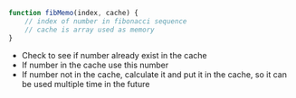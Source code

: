 ```js
function fibMemo(index, cache) {
    // index of number in fibonacci sequence 
    // cache is array used as memory
}
```
- Check to see if number already exist in the cache
- If number in the cache use this number
- If number not in the cache, calculate it and put it in the cache, so it can be used multiple time in the future
